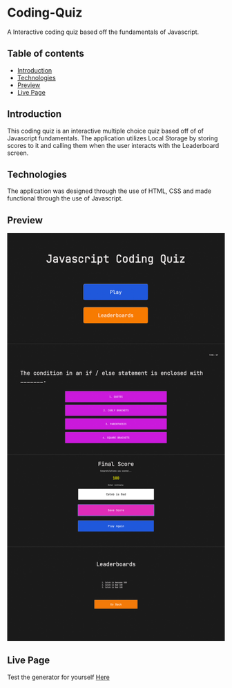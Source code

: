 # Coding-Quiz
A Interactive coding quiz based off the fundamentals of Javascript.

## Table of contents
* [Introduction](#Introduction)
* [Technologies](#Technologies)
* [Preview](#Preview)
* [Live Page](#Portfolio)

## Introduction ##
This coding quiz is an interactive multiple choice quiz based off of of Javascript fundamentals. The application utilizes Local Storage by storing scores to it and calling them when the user interacts with the Leaderboard screen.

## Technologies ##
The application was designed through the use of HTML, CSS and made functional through the use of Javascript.

## Preview ##
![Quiz Preview](assets/images/ScreenshotQuiz.jpg)




## Live Page ##
Test the generator for yourself [Here]()

